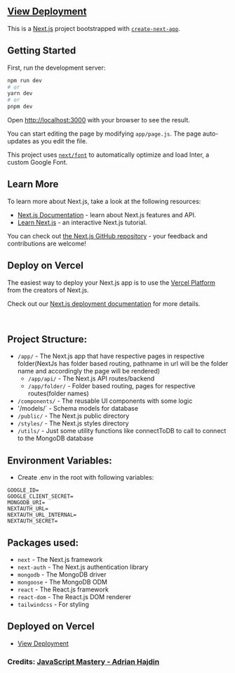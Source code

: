 ## [View Deployment](https://ai-prompt-sharing-ten.vercel.app/)

This is a [Next.js](https://nextjs.org/) project bootstrapped with [`create-next-app`](https://github.com/vercel/next.js/tree/canary/packages/create-next-app).

## Getting Started

First, run the development server:

```bash
npm run dev
# or
yarn dev
# or
pnpm dev
```

Open [http://localhost:3000](http://localhost:3000) with your browser to see the result.

You can start editing the page by modifying `app/page.js`. The page auto-updates as you edit the file.

This project uses [`next/font`](https://nextjs.org/docs/basic-features/font-optimization) to automatically optimize and load Inter, a custom Google Font.

## Learn More

To learn more about Next.js, take a look at the following resources:

- [Next.js Documentation](https://nextjs.org/docs) - learn about Next.js features and API.
- [Learn Next.js](https://nextjs.org/learn) - an interactive Next.js tutorial.

You can check out [the Next.js GitHub repository](https://github.com/vercel/next.js/) - your feedback and contributions are welcome!

## Deploy on Vercel

The easiest way to deploy your Next.js app is to use the [Vercel Platform](https://vercel.com/new?utm_medium=default-template&filter=next.js&utm_source=create-next-app&utm_campaign=create-next-app-readme) from the creators of Next.js.

Check out our [Next.js deployment documentation](https://nextjs.org/docs/deployment) for more details.

<br/>

## Project Structure:

- `/app/` - The Next.js app that have respective pages in respective folder(NextJs has folder based routing, pathname in url will be the folder name and accordingly the page will be rendered)
  - `/app/api/` - The Next.js API routes/backend
  - `/app/folder/` - Folder based routing, pages for respective routes(folder names)
- `/components/` - The reusable UI components with some logic
- '/models/` - Schema models for database
- `/public/` - The Next.js public directory
- `/styles/` - The Next.js styles directory
- `/utils/` - Just some utility functions like connectToDB to call to connect to the MongoDB database

## Environment Variables:

- Create .env in the root with following variables:

```
GOOGLE_ID=
GOOGLE_CLIENT_SECRET=
MONGODB_URI=
NEXTAUTH_URL=
NEXTAUTH_URL_INTERNAL=
NEXTAUTH_SECRET=
```

## Packages used:

- `next` - The Next.js framework
- `next-auth` - The Next.js authentication library
- `mongodb` - The MongoDB driver
- `mongoose` - The MongoDB ODM
- `react` - The React.js framework
- `react-dom` - The React.js DOM renderer
- `tailwindcss` - For styling

## Deployed on Vercel

- [View Deployment](https://ai-prompt-sharing-ten.vercel.app/)

### Credits: [JavaScript Mastery - Adrian Hajdin](https://www.jsmastery.pro/)
